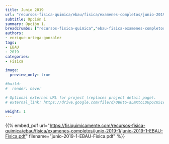 ```yaml
---
title: Junio 2019
url: "recursos-fisica-quimica/ebau/fisica/examenes-completos/junio-2019-1"
subtitle: Opción 1
summary: Opción 1.
breadcrumbs: ["recursos-fisica-quimica","ebau-fisica-examenes-completos"]
authors:
- enrique-ortega-gonzalez
tags:
- EBAU
- 2019
categories:
- Física

image:
  preview_only: true

#build:
#  render: never

# Optional external URL for project (replaces project detail page).
# external_link: https://drive.google.com/file/d/0B6t6-aLmKtoLUUpGc051eERKOFk/view

weight: 1
---
```


{{% embed_pdf url="https://fisiquimicamente.com/recursos-fisica-quimica/ebau/fisica/examenes-completos/junio-2019-1/junio-2019-1-EBAU-Fisica.pdf" filename="junio-2019-1-EBAU-Fisica.pdf" %}}